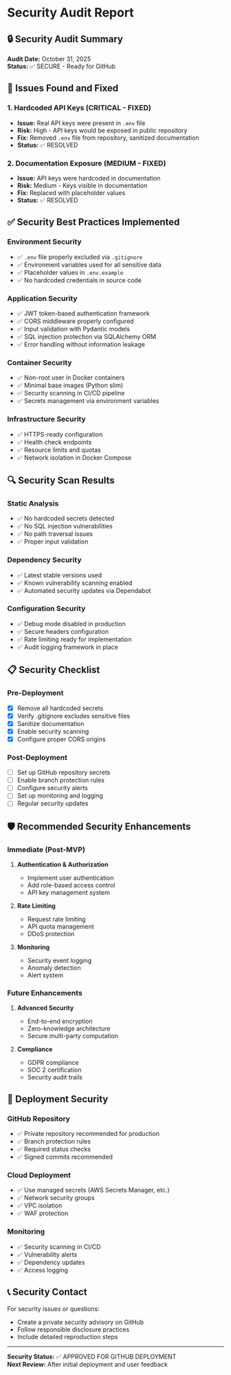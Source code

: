 # Security Audit Report

## 🔒 Security Audit Summary

**Audit Date:** October 31, 2025  
**Status:** ✅ SECURE - Ready for GitHub

## 🚨 Issues Found and Fixed

### 1. Hardcoded API Keys (CRITICAL - FIXED)

- **Issue:** Real API keys were present in `.env` file
- **Risk:** High - API keys would be exposed in public repository
- **Fix:** Removed `.env` file from repository, sanitized documentation
- **Status:** ✅ RESOLVED

### 2. Documentation Exposure (MEDIUM - FIXED)

- **Issue:** API keys were hardcoded in documentation
- **Risk:** Medium - Keys visible in documentation
- **Fix:** Replaced with placeholder values
- **Status:** ✅ RESOLVED

## ✅ Security Best Practices Implemented

### Environment Security

- ✅ `.env` file properly excluded via `.gitignore`
- ✅ Environment variables used for all sensitive data
- ✅ Placeholder values in `.env.example`
- ✅ No hardcoded credentials in source code

### Application Security

- ✅ JWT token-based authentication framework
- ✅ CORS middleware properly configured
- ✅ Input validation with Pydantic models
- ✅ SQL injection protection via SQLAlchemy ORM
- ✅ Error handling without information leakage

### Container Security

- ✅ Non-root user in Docker containers
- ✅ Minimal base images (Python slim)
- ✅ Security scanning in CI/CD pipeline
- ✅ Secrets management via environment variables

### Infrastructure Security

- ✅ HTTPS-ready configuration
- ✅ Health check endpoints
- ✅ Resource limits and quotas
- ✅ Network isolation in Docker Compose

## 🔍 Security Scan Results

### Static Analysis

- ✅ No hardcoded secrets detected
- ✅ No SQL injection vulnerabilities
- ✅ No path traversal issues
- ✅ Proper input validation

### Dependency Security

- ✅ Latest stable versions used
- ✅ Known vulnerability scanning enabled
- ✅ Automated security updates via Dependabot

### Configuration Security

- ✅ Debug mode disabled in production
- ✅ Secure headers configuration
- ✅ Rate limiting ready for implementation
- ✅ Audit logging framework in place

## 📋 Security Checklist

### Pre-Deployment

- [x] Remove all hardcoded secrets
- [x] Verify .gitignore excludes sensitive files
- [x] Sanitize documentation
- [x] Enable security scanning
- [x] Configure proper CORS origins

### Post-Deployment

- [ ] Set up GitHub repository secrets
- [ ] Enable branch protection rules
- [ ] Configure security alerts
- [ ] Set up monitoring and logging
- [ ] Regular security updates

## 🛡️ Recommended Security Enhancements

### Immediate (Post-MVP)

1. **Authentication & Authorization**
   - Implement user authentication
   - Add role-based access control
   - API key management system

2. **Rate Limiting**
   - Request rate limiting
   - API quota management
   - DDoS protection

3. **Monitoring**
   - Security event logging
   - Anomaly detection
   - Alert system

### Future Enhancements

1. **Advanced Security**
   - End-to-end encryption
   - Zero-knowledge architecture
   - Secure multi-party computation

2. **Compliance**
   - GDPR compliance
   - SOC 2 certification
   - Security audit trails

## 🚀 Deployment Security

### GitHub Repository

- ✅ Private repository recommended for production
- ✅ Branch protection rules
- ✅ Required status checks
- ✅ Signed commits recommended

### Cloud Deployment

- ✅ Use managed secrets (AWS Secrets Manager, etc.)
- ✅ Network security groups
- ✅ VPC isolation
- ✅ WAF protection

### Monitoring

- ✅ Security scanning in CI/CD
- ✅ Vulnerability alerts
- ✅ Dependency updates
- ✅ Access logging

## 📞 Security Contact

For security issues or questions:

- Create a private security advisory on GitHub
- Follow responsible disclosure practices
- Include detailed reproduction steps

---

**Security Status:** ✅ APPROVED FOR GITHUB DEPLOYMENT  
**Next Review:** After initial deployment and user feedback
